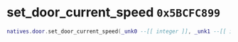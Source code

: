 # set_door_current_speed `0x5BCFC899`

```lua
natives.door.set_door_current_speed(_unk0 --[[ integer ]], _unk1 --[[ integer ]], _unk2 --[[ integer ]])
```